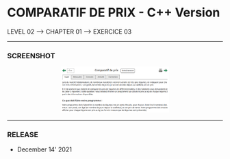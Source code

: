 # COMPARATIF DE PRIX - C++ Version
LEVEL 02 --> CHAPTER 01 --> EXERCICE 03

---
### **SCREENSHOT**

<div align="center">
    <img
        src="https://github.com/Ayckinn/CPP/blob/main/FRANCE_IOI/LEVEL_02/Chapter_01/03_comparatif_prix/comparatif.png"
        alt="DEMO"
        style="width:50%">
</div>

---
### **RELEASE**

- December 14' 2021